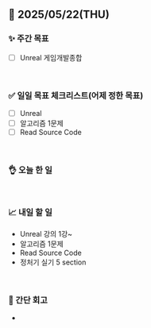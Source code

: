 ## 📅 2025/05/22(THU)


### ✨ 주간 목표

- [ ] Unreal 게임개발종합

<br/>

### ✅ 일일 목표 체크리스트(어제 정한 목표)

- [ ] Unreal
- [ ] 알고리즘 1문제
- [ ] Read Source Code

<br/>

### 👌 오늘 한 일

  
<br/>


### 📈 내일 할 일

- Unreal 강의 1강~
- 알고리즘 1문제
- Read Source Code
- 정처기 실기 5 section

<br/>

### 💭 간단 회고

- 

<br/>
